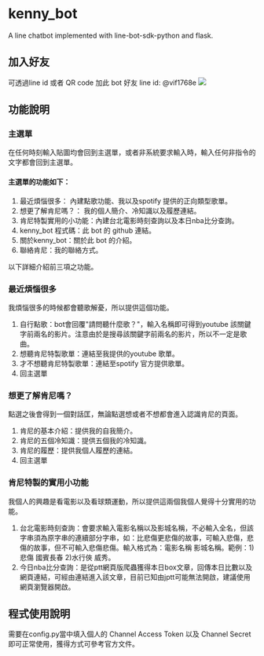 # kenny_bot
A line chatbot implemented with line-bot-sdk-python and flask.

## 加入好友
可透過line id 或者 QR code 加此 bot 好友
line id: @vif1768e
![](https://i.imgur.com/GZgCRrU.png)

## 功能說明

### 主選單
在任何時刻輸入貼圖均會回到主選單，或者非系統要求輸入時，輸入任何非指令的文字都會回到主選單。
#### 主選單的功能如下：
1. 最近煩惱很多： 內建點歌功能、我以及spotify 提供的正向類型歌單。
2. 想更了解肯尼嗎？： 我的個人簡介、冷知識以及履歷連結。
3. 肯尼特製實用的小功能：內建台北電影時刻查詢以及本日nba比分查詢。
4. kenny_bot 程式碼：此 bot 的 github 連結。
5. 關於kenny_bot：關於此 bot 的介紹。
6. 聯絡肯尼：我的聯絡方式。

以下詳細介紹前三項之功能。

### 最近煩惱很多
我煩惱很多的時候都會聽歌解憂，所以提供這個功能。
1. 自行點歌：bot會回覆"請問聽什麼歌？"，輸入名稱即可得到youtube 該關鍵字前兩名的影片。注意由於是搜尋該關鍵字前兩名的影片，所以不一定是歌曲。
2. 想聽肯尼特製歌單：連結至我提供的youtube 歌單。
3. 才不想聽肯尼特製歌單：連結至spotify 官方提供歌單。
4. 回主選單

### 想更了解肯尼嗎？
點選之後會得到一個對話匡，無論點選想或者不想都會進入認識肯尼的頁面。
1. 肯尼的基本介紹：提供我的自我簡介。
2. 肯尼的五個冷知識：提供五個我的冷知識。
3. 肯尼的履歷：提供我個人履歷的連結。
4. 回主選單

### 肯尼特製的實用小功能
我個人的興趣是看電影以及看球類運動，所以提供這兩個我個人覺得十分實用的功能。
1. 台北電影時刻查詢：會要求輸入電影名稱以及影城名稱，不必輸入全名，但該字串須為原字串的連續部分字串，如：比悲傷更悲傷的故事，可輸入悲傷，悲傷的故事，但不可輸入悲傷悲傷。輸入格式為：電影名稱 影城名稱。範例：1)悲傷 國賓長春 2)水行俠 威秀。
2. 今日nba比分查詢：是從ptt網頁版爬蟲獲得本日box文章，回傳本日比數以及網頁連結，可經由連結進入該文章，目前已知由jptt可能無法開啟，建議使用網頁瀏覽器開啟。

## 程式使用說明
需要在config.py當中填入個人的 Channel Access Token 以及 Channel Secret 即可正常使用，獲得方式可參考官方文件。
